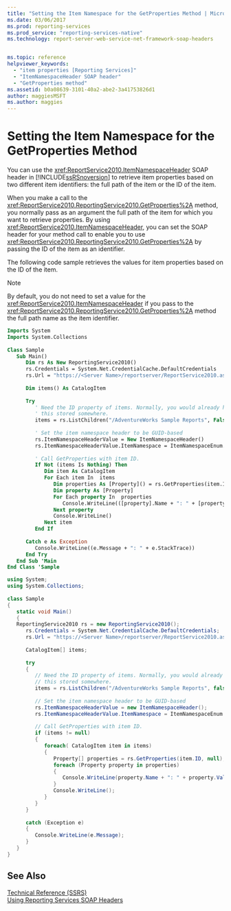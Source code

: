 ```yaml
---
title: "Setting the Item Namespace for the GetProperties Method | Microsoft Docs"
ms.date: 03/06/2017
ms.prod: reporting-services
ms.prod_service: "reporting-services-native"
ms.technology: report-server-web-service-net-framework-soap-headers


ms.topic: reference
helpviewer_keywords: 
  - "item properties [Reporting Services]"
  - "ItemNamespaceHeader SOAP header"
  - "GetProperties method"
ms.assetid: b0a08639-3101-40a2-abe2-3a41753826d1
author: maggiesMSFT
ms.author: maggies
---
```

# Setting the Item Namespace for the GetProperties Method
  You can use the <xref:ReportService2010.ItemNamespaceHeader> SOAP header in [!INCLUDE[ssRSnoversion](../../includes/ssrsnoversion-md.md)] to retrieve item properties based on two different item identifiers: the full path of the item or the ID of the item.  
  
 When you make a call to the <xref:ReportService2010.ReportingService2010.GetProperties%2A> method, you normally pass as an argument the full path of the item for which you want to retrieve properties. By using <xref:ReportService2010.ItemNamespaceHeader>, you can set the SOAP header for your method call to enable you to use <xref:ReportService2010.ReportingService2010.GetProperties%2A> by passing the ID of the item as an identifier.  
  
 The following code sample retrieves the values for item properties based on the ID of the item.  
  
> [!NOTE]  
>  By default, you do not need to set a value for the <xref:ReportService2010.ItemNamespaceHeader> if you pass to the <xref:ReportService2010.ReportingService2010.GetProperties%2A> method the full path name as the item identifier.  
  
```vb  
Imports System  
Imports System.Collections  
  
Class Sample  
   Sub Main()  
      Dim rs As New ReportingService2010()  
      rs.Credentials = System.Net.CredentialCache.DefaultCredentials  
      rs.Url = "https://<Server Name>/reportserver/ReportService2010.asmx"  
  
      Dim items() As CatalogItem  
  
      Try  
         ' Need the ID property of items. Normally, you would already have   
         ' this stored somewhere.  
         items = rs.ListChildren("/AdventureWorks Sample Reports", False)  
  
         ' Set the item namespace header to be GUID-based  
         rs.ItemNamespaceHeaderValue = New ItemNamespaceHeader()  
         rs.ItemNamespaceHeaderValue.ItemNamespace = ItemNamespaceEnum.GUIDBased  
  
         ' Call GetProperties with item ID.  
         If Not (items Is Nothing) Then  
            Dim item As CatalogItem  
            For Each item In  items  
               Dim properties As [Property]() = rs.GetProperties(item.ID, Nothing)  
               Dim property As [Property]  
               For Each property In  properties  
                  Console.WriteLine(([property].Name + ": " + [property].Value))  
               Next property  
               Console.WriteLine()  
            Next item  
         End If  
  
      Catch e As Exception  
         Console.WriteLine((e.Message + ": " + e.StackTrace))  
      End Try  
   End Sub 'Main  
End Class 'Sample  
```  
  
```csharp  
using System;  
using System.Collections;  
  
class Sample  
{  
   static void Main()  
   {  
   ReportingService2010 rs = new ReportingService2010();  
      rs.Credentials = System.Net.CredentialCache.DefaultCredentials;  
      rs.Url = "https://<Server Name>/reportserver/ReportService2010.asmx";  
  
      CatalogItem[] items;  
  
      try  
      {  
         // Need the ID property of items. Normally, you would already have   
         // this stored somewhere.  
         items = rs.ListChildren("/AdventureWorks Sample Reports", false);  
  
         // Set the item namespace header to be GUID-based  
         rs.ItemNamespaceHeaderValue = new ItemNamespaceHeader();  
         rs.ItemNamespaceHeaderValue.ItemNamespace = ItemNamespaceEnum.GUIDBased;  
  
         // Call GetProperties with item ID.  
         if (items != null)  
         {  
            foreach( CatalogItem item in items)  
            {  
               Property[] properties = rs.GetProperties(item.ID, null);  
               foreach (Property property in properties)  
               {  
                  Console.WriteLine(property.Name + ": " + property.Value);  
               }  
               Console.WriteLine();  
            }  
         }  
      }  
  
      catch (Exception e)  
      {  
         Console.WriteLine(e.Message);  
      }  
   }  
}  
```  
  
## See Also  
 [Technical Reference &#40;SSRS&#41;](../../reporting-services/technical-reference-ssrs.md)   
 [Using Reporting Services SOAP Headers](../../reporting-services/report-server-web-service-net-framework-soap-headers/using-reporting-services-soap-headers.md)  
  
  
